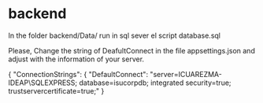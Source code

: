 # backend

In the folder backend/Data/
run in sql sever el script database.sql

Please, Change the string of DeafultConnect in the file appsettings.json and adjust with the information of your server.

{
  "ConnectionStrings": {
    "DefaultConnect": "server=ICUAREZMA-IDEAP\\SQLEXPRESS; database=isucorpdb; integrated security=true; trustservercertificate=true;"
  }
